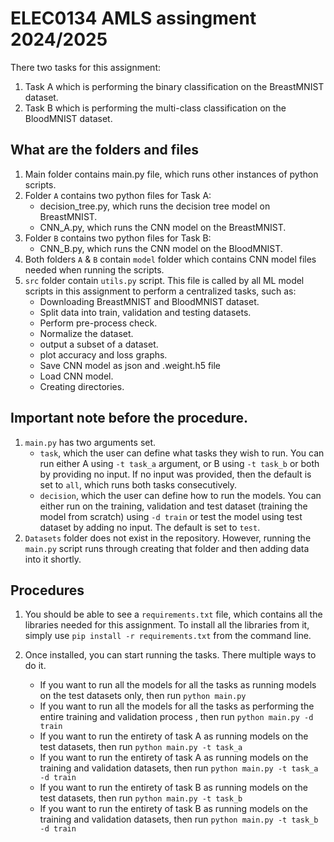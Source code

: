 # ELEC0134 AMLS assingment 2024/2025

There two tasks for this assignment:
1. Task A which is performing the binary classification on the BreastMNIST dataset.
2. Task B which is performing the multi-class classification on the BloodMNIST dataset.

## What are the folders and files
1. Main folder contains main.py file, which runs other instances of python scripts.
2. Folder `A` contains two python files for Task A:
   - decision_tree.py, which runs the decision tree model on BreastMNIST.
   - CNN_A.py, which runs the CNN model on the BreastMNIST.
3. Folder `B` contains two python files for Task B:
   - CNN_B.py, which runs the CNN model on the BloodMNIST.
4. Both folders `A` & `B` contain `model` folder which contains CNN model files needed when running the scripts.
5. `src` folder contain `utils.py` script. This file is called by all ML model scripts in this assignment to perform a centralized tasks, such as: 
   - Downloading BreastMNIST and BloodMNIST dataset.
   - Split data into train, validation and testing datasets.
   - Perform pre-process check.
   - Normalize the dataset.
   - output a subset of a dataset.
   - plot accuracy and loss graphs.
   - Save CNN model as json and .weight.h5 file
   - Load CNN model.
   - Creating directories.

## Important note before the procedure.
1. `main.py` has two arguments set.
   - `task`, which the user can define what tasks they wish to run. You can run either A using `-t task_a` argument, or B using `-t task_b` or both by providing no input. If no input was provided, then the default is set to `all`, which runs both tasks consecutively.
   - `decision`, which the user can define how to run the models. You can either run on the training, validation and test dataset (training the model from scratch) using `-d train` or test the model using test dataset by adding no input. The default is set to `test`.
2. `Datasets` folder does not exist in the repository. However, running the `main.py` script runs through creating that folder and then adding data into it shortly.

  
## Procedures

1. You should be able to see a `requirements.txt` file, which contains all the libraries needed for this assignment. To install all the libraries from it, simply use `pip install -r requirements.txt` from the command line.

2. Once installed, you can start running the tasks. There multiple ways to do it.
    - If you want to run all the models for all the tasks as running models on the test datasets only, then run `python main.py`
    - If you want to run all the models for all the tasks as performing the entire training and validation process , then run `python main.py -d train`
    - If you want to run the entirety of task A as running models on the test datasets, then run `python main.py -t task_a`
    - If you want to run the entirety of task A as running models on the training and validation datasets, then run `python main.py -t task_a -d train`
    - If you want to run the entirety of task B as running models on the test datasets, then run `python main.py -t task_b`
    - If you want to run the entirety of task B as running models on the training and validation datasets, then run `python main.py -t task_b -d train`